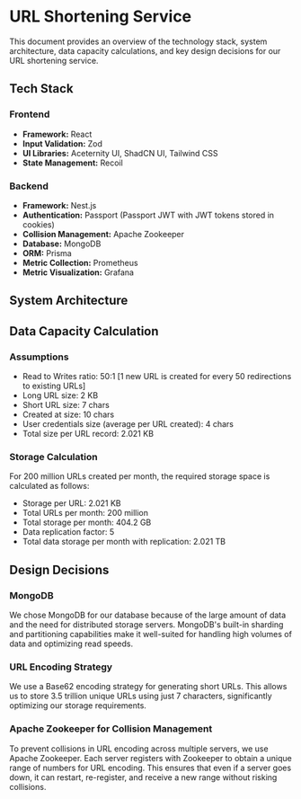 # URL Shortening Service

This document provides an overview of the technology stack, system architecture, data capacity calculations, and key design decisions for our URL shortening service.

## Tech Stack

### Frontend

- **Framework:** React
- **Input Validation:** Zod
- **UI Libraries:** Aceternity UI, ShadCN UI, Tailwind CSS
- **State Management:** Recoil

### Backend

- **Framework:** Nest.js
- **Authentication:** Passport (Passport JWT with JWT tokens stored in cookies)
- **Collision Management:** Apache Zookeeper
- **Database:** MongoDB
- **ORM:** Prisma
- **Metric Collection:** Prometheus
- **Metric Visualization:** Grafana

## System Architecture

## Data Capacity Calculation

### Assumptions

- Read to Writes ratio: 50:1 [1 new URL is created for every 50 redirections to existing URLs]
- Long URL size: 2 KB
- Short URL size: 7 chars
- Created at size: 10 chars
- User credentials size (average per URL created): 4 chars
- Total size per URL record: 2.021 KB

### Storage Calculation

For 200 million URLs created per month, the required storage space is calculated as follows:

- Storage per URL: 2.021 KB
- Total URLs per month: 200 million
- Total storage per month: 404.2 GB
- Data replication factor: 5
- Total data storage per month with replication: 2.021 TB

## Design Decisions

### MongoDB

We chose MongoDB for our database because of the large amount of data and the need for distributed storage servers. MongoDB's built-in sharding and partitioning capabilities make it well-suited for handling high volumes of data and optimizing read speeds.

### URL Encoding Strategy

We use a Base62 encoding strategy for generating short URLs. This allows us to store 3.5 trillion unique URLs using just 7 characters, significantly optimizing our storage requirements.

### Apache Zookeeper for Collision Management

To prevent collisions in URL encoding across multiple servers, we use Apache Zookeeper. Each server registers with Zookeeper to obtain a unique range of numbers for URL encoding. This ensures that even if a server goes down, it can restart, re-register, and receive a new range without risking collisions.
